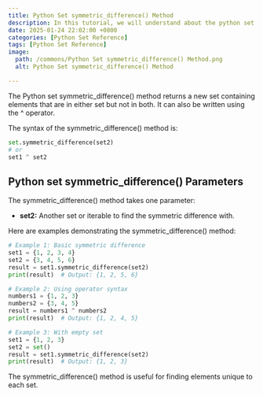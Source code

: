 ```yaml
---
title: Python Set symmetric_difference() Method 
description: In this tutorial, we will understand about the python set symmetric_difference() method and its uses.
date: 2025-01-24 22:02:00 +0800
categories: [Python Set Reference]
tags: [Python Set Reference]
image:
  path: /commons/Python Set symmetric_difference() Method.png
  alt: Python Set symmetric_difference() Method 

---
```


The Python set symmetric_difference() method returns a new set containing elements that are in either set but not in both. It can also be written using the ^ operator.

The syntax of the symmetric_difference() method is:

```python
set.symmetric_difference(set2)
# or
set1 ^ set2
```

## Python set symmetric_difference() Parameters

The symmetric_difference() method takes one parameter:

* **set2:** Another set or iterable to find the symmetric difference with.

Here are examples demonstrating the symmetric_difference() method:

```python
# Example 1: Basic symmetric difference
set1 = {1, 2, 3, 4}
set2 = {3, 4, 5, 6}
result = set1.symmetric_difference(set2)
print(result)  # Output: {1, 2, 5, 6}

# Example 2: Using operator syntax
numbers1 = {1, 2, 3}
numbers2 = {3, 4, 5}
result = numbers1 ^ numbers2
print(result)  # Output: {1, 2, 4, 5}

# Example 3: With empty set
set1 = {1, 2, 3}
set2 = set()
result = set1.symmetric_difference(set2)
print(result)  # Output: {1, 2, 3}
```

The symmetric_difference() method is useful for finding elements unique to each set.